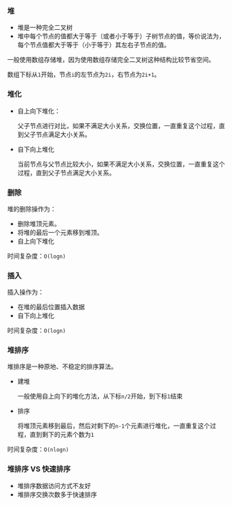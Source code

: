 ### 堆

- 堆是一种完全二叉树
- 堆中每个节点的值都大于等于（或者小于等于）子树节点的值，等价说法为，每个节点值都大于等于（小于等于）其左右子节点的值。

一般使用数组存储堆，因为使用数组存储完全二叉树这种结构比较节省空间。

数组下标从`1`开始，节点`i`的左节点为`2i`，右节点为`2i+1`。

### 堆化

- 自上向下堆化：

  父子节点进行对比，如果不满足大小关系，交换位置，一直重复这个过程，直到父子节点满足大小关系。

- 自下向上堆化

  当前节点与父节点比较大小，如果不满足大小关系，交换位置，一直重复这个过程，直到父子节点满足大小关系。

### 删除

堆的删除操作为：

- 删除堆顶元素。
- 将堆的最后一个元素移到堆顶。
- 自上向下堆化

时间复杂度：`O(logn)`

### 插入

插入操作为：

- 在堆的最后位置插入数据
- 自下向上堆化

时间复杂度：`O(logn)`

### 堆排序

堆排序是一种原地、不稳定的排序算法。

- 建堆

  一般使用自上向下的堆化方法，从下标`n/2`开始，到下标`1`结束

- 排序

  将堆顶元素移到最后，然后对剩下的`n-1`个元素进行堆化，一直重复这个过程，直到剩下的元素个数为`1`

时间复杂度：`O(nlogn)`

### 堆排序 VS 快速排序

- 堆排序数据访问方式不友好
- 堆排序交换次数多于快速排序